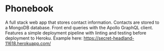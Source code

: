 # Phonebook

A full stack web app that stores contact information. Contacts are stored to a MongoDB database. Front end queries with the Apollo GraphQL client. Features a simple deployment pipeline with linting and testing before deployment to Heroku. Example here: https://secret-headland-11618.herokuapp.com/
